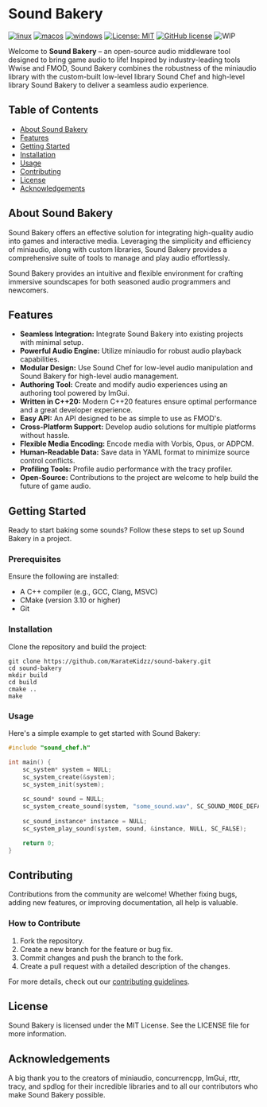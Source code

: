 # Sound Bakery

[![linux](https://github.com/KarateKidzz/sound-bakery/actions/workflows/linux.yaml/badge.svg?branch=dev)](https://github.com/KarateKidzz/sound-bakery/actions/workflows/linux.yaml)
[![macos](https://github.com/KarateKidzz/sound-bakery/actions/workflows/macos.yaml/badge.svg?branch=dev)](https://github.com/KarateKidzz/sound-bakery/actions/workflows/macos.yaml)
[![windows](https://github.com/KarateKidzz/sound-bakery/actions/workflows/windows.yaml/badge.svg?branch=dev)](https://github.com/KarateKidzz/sound-bakery/actions/workflows/windows.yaml)
[![License: MIT](https://img.shields.io/badge/License-MIT-blue.svg)](https://opensource.org/licenses/MIT)
[![GitHub license](https://img.shields.io/badge/C%2B%2B-20-blue)](https://en.cppreference.com/w/cpp/compiler_support#cpp20)
![WIP](https://img.shields.io/badge/Status-WIP-yellow)

Welcome to **Sound Bakery** – an open-source audio middleware tool designed to bring game audio to life! Inspired by industry-leading tools Wwise and FMOD, Sound Bakery combines the robustness of the miniaudio library with the custom-built low-level library Sound Chef and high-level library Sound Bakery to deliver a seamless audio experience.

## Table of Contents
- [About Sound Bakery](#about-sound-bakery)
- [Features](#features)
- [Getting Started](#getting-started)
- [Installation](#installation)
- [Usage](#usage)
- [Contributing](#contributing)
- [License](#license)
- [Acknowledgements](#acknowledgements)

## About Sound Bakery
Sound Bakery offers an effective solution for integrating high-quality audio into games and interactive media. Leveraging the simplicity and efficiency of miniaudio, along with custom libraries, Sound Bakery provides a comprehensive suite of tools to manage and play audio effortlessly.

Sound Bakery provides an intuitive and flexible environment for crafting immersive soundscapes for both seasoned audio programmers and newcomers.

## Features
- **Seamless Integration:** Integrate Sound Bakery into existing projects with minimal setup.
- **Powerful Audio Engine:** Utilize miniaudio for robust audio playback capabilities.
- **Modular Design:** Use Sound Chef for low-level audio manipulation and Sound Bakery for high-level audio management.
- **Authoring Tool:** Create and modify audio experiences using an authoring tool powered by ImGui.
- **Written in C++20:** Modern C++20 features ensure optimal performance and a great developer experience.
- **Easy API:** An API designed to be as simple to use as FMOD's.
- **Cross-Platform Support:** Develop audio solutions for multiple platforms without hassle.
- **Flexible Media Encoding:** Encode media with Vorbis, Opus, or ADPCM.
- **Human-Readable Data:** Save data in YAML format to minimize source control conflicts.
- **Profiling Tools:** Profile audio performance with the tracy profiler.
- **Open-Source:** Contributions to the project are welcome to help build the future of game audio.

## Getting Started
Ready to start baking some sounds? Follow these steps to set up Sound Bakery in a project.

### Prerequisites
Ensure the following are installed:

- A C++ compiler (e.g., GCC, Clang, MSVC)
- CMake (version 3.10 or higher)
- Git

### Installation
Clone the repository and build the project:

```
git clone https://github.com/KarateKidzz/sound-bakery.git
cd sound-bakery
mkdir build
cd build
cmake ..
make
```

### Usage
Here's a simple example to get started with Sound Bakery:

```cpp
#include "sound_chef.h"

int main() {
    sc_system* system = NULL;
    sc_system_create(&system);
    sc_system_init(system);
 
    sc_sound* sound = NULL;
    sc_system_create_sound(system, "some_sound.wav", SC_SOUND_MODE_DEFAULT, &sound);
 
    sc_sound_instance* instance = NULL;
    sc_system_play_sound(system, sound, &instance, NULL, SC_FALSE);

    return 0;
}
```

## Contributing
Contributions from the community are welcome! Whether fixing bugs, adding new features, or improving documentation, all help is valuable.

### How to Contribute
1. Fork the repository.
2. Create a new branch for the feature or bug fix.
3. Commit changes and push the branch to the fork.
4. Create a pull request with a detailed description of the changes.

For more details, check out our [contributing guidelines](CONTRIBUTING.MD).

## License
Sound Bakery is licensed under the MIT License. See the LICENSE file for more information.

## Acknowledgements
A big thank you to the creators of miniaudio, concurrencpp, ImGui, rttr, tracy, and spdlog for their incredible libraries and to all our contributors who make Sound Bakery possible.
